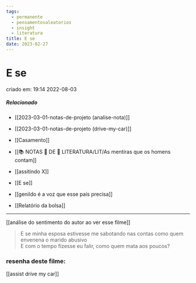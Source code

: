 ```yaml
---
tags:
  - permanente
  - pensamentosaleatorios
  - insight
  - literatura
title: E se
date: 2023-02-27
---
```


# E se

criado em: 19:14 2022-08-03

##### Relacionado

- [[2023-03-01-notas-de-projeto (analise-nota)]]
- [[2023-03-01-notas-de-projeto (drive-my-car)]]

- [[Casamento]]
- [[📚 NOTAS 📖 DE 📘 LITERATURA/LIT/As mentiras que os homens contam]]
- [[assitindo X]]
- [[E se]]
- [[genildo é a voz que esse país precisa]]
- [[Relatório da bolsa]]
---

[[análise do sentimento do autor  ao ver esse filme]]

>E se minha esposa estivesse me sabotando nas contas como quem envenena o marido abusivo  
 E com o tempo fizesse eu falir, como quem mata aos poucos?

### resenha deste filme:

[[assist drive my car]]
